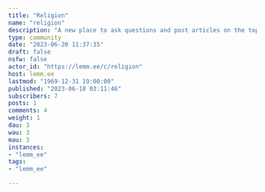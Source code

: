 ```yaml
---
title: "Religion" 
name: "religion"
description: "A new place to ask questions and post articles on the topic of religion. "
type: community
date: "2023-06-20 11:37:35"
draft: false
nsfw: false
actor_id: "https://lemm.ee/c/religion"
host: lemm.ee
lastmod: "1969-12-31 19:00:00"
published: "2023-06-18 03:11:46"
subscribers: 7
posts: 1
comments: 4
weight: 1
dau: 3
wau: 3
mau: 3
instances:
- "lemm_ee"
tags: 
- "lemm_ee"

---
```

